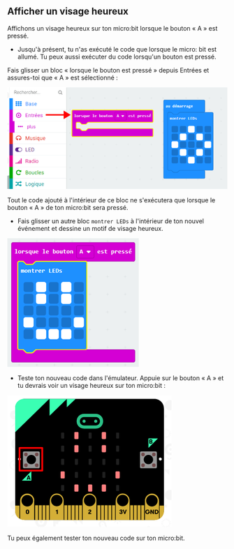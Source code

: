 ## Afficher un visage heureux

Affichons un visage heureux sur ton micro:bit lorsque le bouton « A » est pressé.

+ Jusqu'à présent, tu n'as exécuté le code que lorsque le micro: bit est allumé. Tu peux aussi exécuter du code lorsqu'un bouton est pressé.

Fais glisser un bloc « lorsque le bouton est pressé » depuis Entrées et assures-toi que « A » est sélectionné :

![capture d’écran](images/badge-button-a.png)

Tout le code ajouté à l'intérieur de ce bloc ne s'exécutera que lorsque le bouton « A » de ton micro:bit sera pressé.

+ Fais glisser un autre bloc `montrer LEDs` à l'intérieur de ton nouvel événement et dessine un motif de visage heureux.

![capture d'écran](images/badge-happy.png)

+ Teste ton nouveau code dans l'émulateur. Appuie sur le bouton « A » et tu devrais voir un visage heureux sur ton micro:bit :

![capture d'écran](images/badge-happy-emulator.png)

Tu peux également tester ton nouveau code sur ton micro:bit.